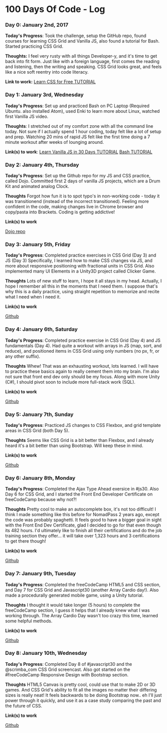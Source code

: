 # 100 Days Of Code - Log

### Day 0: January 2nd, 2017 

**Today's Progress**: Took the challenge, setup the GitHub repo, found courses for learning CSS Grid and Vanilla JS, also found a tutorial for Bash. Started practicing CSS Grid.

**Thoughts:** I feel very rusty with all things Developer-y, and it's time to get back into fit form. Just like with a foreign language, first comes the reading and listening, then the writing and speaking. CSS Grid looks great, and feels like a nice soft reentry into code literacy.

**Link to work:** [Learn CSS for Free TUTORIAL](https://scrimba.com/g/gR8PTE)


### Day 1: January 3rd, Wednesday

**Today's Progress**: Set up and practiced Bash on PC Laptop (Required Ubuntu. also installed Atom), used Enki to learn more about Linux, watched first Vanilla JS video.

**Thoughts**: I stretched out of my comfort zone with all the command line today. Not sure if I actually spend 1 hour coding, today felt like a lot of setup and prep. Watching 20 mins of rapid JS felt like the first time doing a 7 minute workout after weeks of lounging around.

**Link(s) to work**: [Learn Vanilla JS in 30 Days TUTORIAL](https://javascript30.com/)
[Bash TUTORIAL](https://www.youtube.com/watch?v=BFMyUgF6I8Y)


### Day 2: January 4th, Thursday

**Today's Progress**: Set up the Github repo for my JS and CSS practice, called Dojo. Committed first 2 days of vanilla JS projects, which are a Drum Kit and animated analog Clock.

**Thoughts** Forgot how fun it is to spot typo's in non-working code - today it was transitionend (instead of the incorrect transitioned). Feeling more confident in the code, making changes live in Chrome browser and copy/pasta into Brackets. Coding is getting addictive!

**Link(s) to work**

[Dojo repo](https://github.com/ninjacom/Dojo)


### Day 3: January 5th, Friday

**Today's Progress**: Completed practice exercises in CSS Grid (Day 3) and JS (Day 3) Specifically, I learned how to make CSS changes via JS, and more about responsive positioning with fractional units in CSS Grid. Also implemented many UI Elements in a Unity3D project called Clicker Game. 

**Thoughts** Lots of new stuff to learn, I hope it all stays in my head. Actually, I hope I remember all this in the moments that I need them. I suppose that's why this is a daily practice, using straight repetition to memorize and recite what I need when I need it.

**Link(s) to work**

[Github](https://github.com/ninjacom)


### Day 4: January 6th, Saturday

**Today's Progress**: Completed practice exercise in CSS Grid (Day 4) and JS fundamentals (Day 4). Had quite a workout with arrays in JS (map, sort, and reduce), and positioned items in CSS Grid using only numbers (no px, fr, or any other suffix).

**Thoughts** 
Whew! That was an exhausting workout, lots learned. I will have to practice these basics again to really cement them into my brain. I'm also not sure that front end dev only should be my focus. Along with more Unity (C#), I should pivot soon to include more full-stack work (SQL).

**Link(s) to work**

[Github](https://github.com/ninjacom)


### Day 5: January 7th, Sunday

**Today's Progress**: Practiced JS changes to CSS Flexbox, and grid template areas in CSS Grid (both Day 5).

**Thoughts** 
Seems like CSS Grid is a bit better than Flexbox, and I already heard it's a bit better than using Bootstrap. Will keep these in mind.

**Link(s) to work**

[Github](https://github.com/ninjacom)


### Day 6: January 8th, Monday

**Today's Progress**: Completed the Ajax Type Ahead exersice in #js30. Also Day 6 for CSS Grid, and I started the Front End Developer Certificate on freeCodeCamp because why not?!

**Thoughts** Pretty cool to make an autocomplete box, it's not too difficult! I think I made something like this before for NomadPass 2 years ago, except the code was probably spaghetti. It feels good to have a bigger goal in sight with the Front End Dev Certificate, glad I decided to go for that even though its 482 hours. I'd ultimately like to finish all their certifications and do the job training section they offer... it will take over 1,323 hours and 3 certifications to get there though!

**Link(s) to work**

[Github](https://github.com/ninjacom)


### Day 7: January 9th, Tuesday

**Today's Progress**: Completed the freeCodeCamp HTML5 and CSS section, and Day 7 for CSS Grid and Javascript30 (another Array Cardio day!). Also made a procedurally generated mobile game, using a Unity tutorial.

**Thoughts** I thought it would take longer (5 hours) to complete the freeCodeCamp section, I guess it helps that I already knew what I was working through. The Array Cardio Day wasn't too crazy this time, learned some helpful methods.

**Link(s) to work**

[Github](https://github.com/ninjacom)


### Day 8: January 10th, Wednesday
**Today's Progress**: Completed Day 8 of #javascript30 and the @scrimba_com CSS Grid screencast. Also got started on the #freeCodeCamp Responsive Design with Bootstrap section.

**Thoughts** 
HTML5 Canvas is pretty cool, could use that to make 2D or 3D games. And CSS Grid's ability to fit all the images no matter their differing sizes is really neat! It feels backwards to be doing Bootstrap now.. eh I'll just power through it quickly, and use it as a case study comparing the past and the future of CSS.

**Link(s) to work**

[Github](https://github.com/ninjacom)